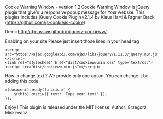 Cookie Warning Window - version 1.2
Cookie Warning Window is jQuery plugin that give's u responsive popup message for Your website. This plugins includes jQuery Cookie Plugin v2.1.4 by Klaus Hartl & Fagner Brack (https://github.com/js-cookie/js-cookie)

Demo
http://djmassive.github.io/jquery-cookieww/

Enabling on your site
Please just insert those lines in your head tag

    <script src="https://ajax.googleapis.com/ajax/libs/jquery/1.11.3/jquery.min.js"></script>
    <link rel="stylesheet" href="dist/cookieww.min.css" type="text/css">
    <script src="dist/cookieww.min.js"></script>

How to change text ?
We provide only one option, You can change it by adding this code

    $(document).ready(function() {
        $(this).cmsciw({ text: 'Type your text' });
    });

Enjoy !
This plugin is released under the MIT license.
Author: Grzegorz Miskiewicz
